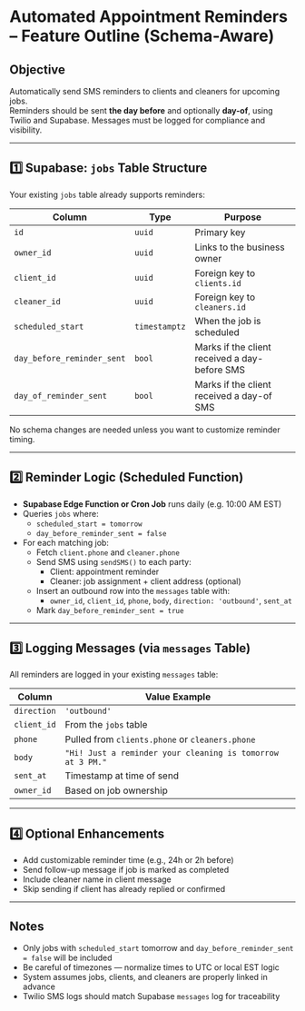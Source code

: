 # Automated Appointment Reminders – Feature Outline (Schema-Aware)

## Objective

Automatically send SMS reminders to clients and cleaners for upcoming jobs.  
Reminders should be sent **the day before** and optionally **day-of**, using Twilio and Supabase. Messages must be logged for compliance and visibility.

---

## 1️⃣ Supabase: `jobs` Table Structure

Your existing `jobs` table already supports reminders:

| Column                      | Type          | Purpose                                                           |
|-----------------------------|---------------|-------------------------------------------------------------------|
| `id`                        | `uuid`        | Primary key                                                       |
| `owner_id`                  | `uuid`        | Links to the business owner                                       |
| `client_id`                 | `uuid`        | Foreign key to `clients.id`                                       |
| `cleaner_id`                | `uuid`        | Foreign key to `cleaners.id`                                      |
| `scheduled_start`           | `timestamptz` | When the job is scheduled                                         |
| `day_before_reminder_sent` | `bool`        | Marks if the client received a day-before SMS                    |
| `day_of_reminder_sent`     | `bool`        | Marks if the client received a day-of SMS                         |

No schema changes are needed unless you want to customize reminder timing.

---

## 2️⃣ Reminder Logic (Scheduled Function)

- **Supabase Edge Function or Cron Job** runs daily (e.g. 10:00 AM EST)
- Queries `jobs` where:
  - `scheduled_start = tomorrow`
  - `day_before_reminder_sent = false`
- For each matching job:
  - Fetch `client.phone` and `cleaner.phone`
  - Send SMS using `sendSMS()` to each party:
    - Client: appointment reminder
    - Cleaner: job assignment + client address (optional)
  - Insert an outbound row into the `messages` table with:
    - `owner_id`, `client_id`, `phone`, `body`, `direction: 'outbound'`, `sent_at`
  - Mark `day_before_reminder_sent = true`

---

## 3️⃣ Logging Messages (via `messages` Table)

All reminders are logged in your existing `messages` table:

| Column     | Value Example                                                  |
|------------|----------------------------------------------------------------|
| `direction`| `'outbound'`                                                   |
| `client_id`| From the `jobs` table                                          |
| `phone`    | Pulled from `clients.phone` or `cleaners.phone`               |
| `body`     | `"Hi! Just a reminder your cleaning is tomorrow at 3 PM."`    |
| `sent_at`  | Timestamp at time of send                                      |
| `owner_id` | Based on job ownership                                         |

---

## 4️⃣ Optional Enhancements

- Add customizable reminder time (e.g., 24h or 2h before)
- Send follow-up message if job is marked as completed
- Include cleaner name in client message
- Skip sending if client has already replied or confirmed

---

## Notes

- Only jobs with `scheduled_start` tomorrow and `day_before_reminder_sent = false` will be included
- Be careful of timezones — normalize times to UTC or local EST logic
- System assumes jobs, clients, and cleaners are properly linked in advance
- Twilio SMS logs should match Supabase `messages` log for traceability
